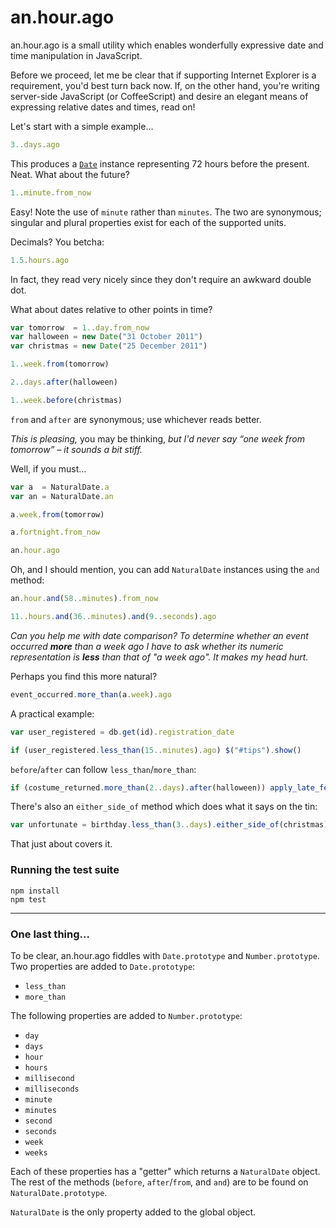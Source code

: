 # an.hour.ago

an.hour.ago is a small utility which enables wonderfully expressive date and
time manipulation in JavaScript.

Before we proceed, let me be clear that if supporting Internet Explorer is a
requirement, you'd best turn back now. If, on the other hand, you're writing
server-side JavaScript (or CoffeeScript) and desire an elegant means of
expressing relative dates and times, read on!

Let's start with a simple example...

```javascript
3..days.ago
```

This produces a [`Date`][1] instance representing 72 hours before the present.
Neat. What about the future?

```javascript
1..minute.from_now
```

Easy! Note the use of `minute` rather than `minutes`. The two are synonymous;
singular and plural properties exist for each of the supported units.

Decimals? You betcha:

```javascript
1.5.hours.ago
```

In fact, they read very nicely since they don't require an awkward double dot.

What about dates relative to other points in time?

```javascript
var tomorrow  = 1..day.from_now
var halloween = new Date("31 October 2011")
var christmas = new Date("25 December 2011")

1..week.from(tomorrow)

2..days.after(halloween)

1..week.before(christmas)
```

`from` and `after` are synonymous; use whichever reads better.

*This is pleasing,* you may be thinking, *but I'd never say “one week from
tomorrow” – it sounds a bit stiff.*

Well, if you must...

```javascript
var a  = NaturalDate.a
var an = NaturalDate.an

a.week.from(tomorrow)

a.fortnight.from_now

an.hour.ago
```

Oh, and I should mention, you can add `NaturalDate` instances using the `and`
method:

```javascript
an.hour.and(58..minutes).from_now

11..hours.and(36..minutes).and(9..seconds).ago
```

*Can you help me with date comparison? To determine whether an event occurred
**more** than a week ago I have to ask whether its numeric representation is
**less** than that of "a week ago". It makes my head hurt.*

Perhaps you find this more natural?

```javascript
event_occurred.more_than(a.week).ago
```

A practical example:

```javascript
var user_registered = db.get(id).registration_date

if (user_registered.less_than(15..minutes).ago) $("#tips").show()
```

`before`/`after` can follow `less_than`/`more_than`:

```javascript
if (costume_returned.more_than(2..days).after(halloween)) apply_late_fee()
```

There's also an `either_side_of` method which does what it says on the tin:

```javascript
var unfortunate = birthday.less_than(3..days).either_side_of(christmas)
```

That just about covers it.

### Running the test suite

    npm install
    npm test

- - - - - - - - - - - - - - - - - - - - - - - - - - - - - - - - - - - - - - -

### One last thing...

To be clear, an.hour.ago fiddles with `Date.prototype` and `Number.prototype`.
Two properties are added to `Date.prototype`:

  + `less_than`
  + `more_than`

The following properties are added to `Number.prototype`:

  + `day`
  + `days`
  + `hour`
  + `hours`
  + `millisecond`
  + `milliseconds`
  + `minute`
  + `minutes`
  + `second`
  + `seconds`
  + `week`
  + `weeks`

Each of these properties has a "getter" which returns a `NaturalDate` object.
The rest of the methods (`before`, `after`/`from`, and `and`) are to be found
on `NaturalDate.prototype`.

`NaturalDate` is the only property added to the global object.


[1]: https://developer.mozilla.org/en/JavaScript/Reference/Global_Objects/Date
